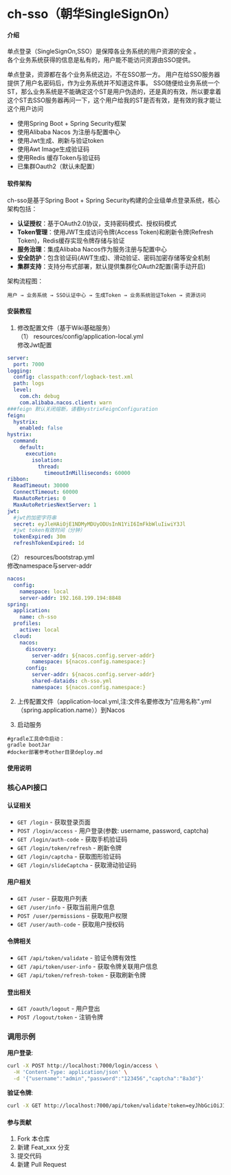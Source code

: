 # ch-sso（朝华SingleSignOn）

#### 介绍
单点登录（SingleSignOn,SSO）是保障各业务系统的用户资源的安全 。  
各个业务系统获得的信息是私有的，用户能不能访问资源由SSO提供。  

单点登录，资源都在各个业务系统这边，不在SSO那一方。 用户在给SSO服务器提供了用户名密码后，作为业务系统并不知道这件事。 SSO随便给业务系统一个ST，那么业务系统是不能确定这个ST是用户伪造的，还是真的有效，所以要拿着这个ST去SSO服务器再问一下，这个用户给我的ST是否有效，是有效的我才能让这个用户访问

* 使用Spring Boot + Spring Security框架
* 使用Alibaba Nacos 为注册与配置中心
* 使用Jwt生成、刷新与验证token
* 使用Awt Image生成验证码
* 使用Redis 缓存Token与验证码
* 已集群Oauth2（默认未配置）

#### 软件架构
ch-sso是基于Spring Boot + Spring Security构建的企业级单点登录系统，核心架构包括：
- **认证授权**：基于OAuth2.0协议，支持密码模式、授权码模式
- **Token管理**：使用JWT生成访问令牌(Access Token)和刷新令牌(Refresh Token)，Redis缓存实现令牌存储与验证
- **服务治理**：集成Alibaba Nacos作为服务注册与配置中心
- **安全防护**：包含验证码(AWT生成)、滑动验证、密码加密存储等安全机制
- **集群支持**：支持分布式部署，默认提供集群化OAuth2配置(需手动开启)

架构流程图：
```
用户 → 业务系统 → SSO认证中心 → 生成Token → 业务系统验证Token → 资源访问
```


#### 安装教程

1. 修改配置文件（基于Wiki基础服务）  
（1） resources/config/application-local.yml  
修改Jwt配置
```yaml
server:
  port: 7000
logging:
  config: classpath:conf/logback-test.xml
  path: logs
  level:
    com.ch: debug
    com.alibaba.nacos.client: warn
###feign 默认关闭熔断，请看HystrixFeignConfiguration
feign:
  hystrix:
    enabled: false
hystrix:
  command:
    default:
      execution:
        isolation:
          thread:
            timeoutInMilliseconds: 60000
ribbon:
  ReadTimeout: 30000
  ConnectTimeout: 60000
  MaxAutoRetries: 0
  MaxAutoRetriesNextServer: 1
jwt:
  #jwt的加密字符串
  secret: eyJleHAiOjE1NDMyMDUyODUsInN1YiI6ImFkbWluIiwiY3Jl
  #jwt token有效时间（分钟）
  tokenExpired: 30m
  refreshTokenExpired: 1d
```
（2） resources/bootstrap.yml  
修改namespace与server-addr
```yaml
nacos:
  config:
    namespace: local
    server-addr: 192.168.199.194:8848
spring:
  application:
    name: ch-sso
  profiles:
    active: local
  cloud:
    nacos:
      discovery:
        server-addr: ${nacos.config.server-addr}
        namespace: ${nacos.config.namespace:}
      config:
        server-addr: ${nacos.config.server-addr}
        shared-dataids: ch-sso.yml
        namespace: ${nacos.config.namespace:}


```
2. 上传配置文件（application-local.yml,注:文件名要修改为"应用名称".yml（spring.application.name））到Nacos

3. 启动服务
~~~
#gradle工具命令启动：
gradle bootJar
#docker部署参考other目录deploy.md
~~~

#### 使用说明

### 核心API接口

#### 认证相关
- `GET /login` - 获取登录页面
- `POST /login/access` - 用户登录(参数: username, password, captcha)
- `GET /login/auth-code` - 获取手机验证码
- `GET /login/token/refresh` - 刷新令牌
- `GET /login/captcha` - 获取图形验证码
- `GET /login/slideCaptcha` - 获取滑动验证码

#### 用户相关
- `GET /user` - 获取用户列表
- `GET /user/info` - 获取当前用户信息
- `POST /user/permissions` - 获取用户权限
- `GET /user/auth-code` - 获取用户授权码

#### 令牌相关
- `GET /api/token/validate` - 验证令牌有效性
- `GET /api/token/user-info` - 获取令牌关联用户信息
- `GET /api/token/refresh-token` - 获取刷新令牌

#### 登出相关
- `GET /oauth/logout` - 用户登出
- `POST /logout/token` - 注销令牌

### 调用示例
**用户登录**:
```bash
curl -X POST http://localhost:7000/login/access \
  -H 'Content-Type: application/json' \
  -d '{"username":"admin","password":"123456","captcha":"8a3d"}'
```

**验证令牌**:
```bash
curl -X GET http://localhost:7000/api/token/validate?token=eyJhbGciOiJIUzI1NiIsInR5cCI6IkpXVCJ9...
```

#### 参与贡献

1. Fork 本仓库
2. 新建 Feat_xxx 分支
3. 提交代码
4. 新建 Pull Request
